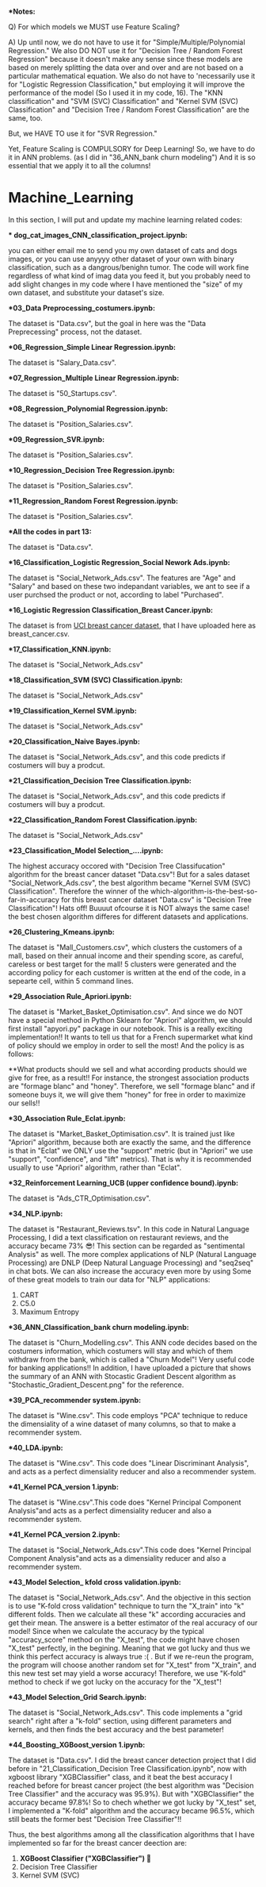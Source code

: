 <b> *Notes:</b>

Q) For which models we MUST use Feature Scaling?

A) Up until now, we do not have to use it for "Simple/Multiple/Polynomial Regression." We also DO NOT use it for "Decision Tree / Random Forest Regression" because it doesn't make any sense since these models are based on merely splitting the data over and over and are not based on a particular mathematical equation. We also do not have to 'necessarily use it for "Logistic Regression Classification," but employing it will improve the performance of the model (So I used it in my code, 16). The "KNN classification" and "SVM (SVC) Classification" and "Kernel SVM (SVC) Classification" and "Decision Tree / Random Forest Classification" are the same, too.

But, we HAVE TO use it for "SVR Regression."

Yet, Feature Scaling is COMPULSORY for Deep Learning! So, we have to do it in ANN problems. (as I did in "36_ANN_bank churn modeling") And it is so essential that we apply it to all the columns!

# Machine_Learning
In this section, I will put and update my machine learning related codes:


<b>* dog_cat_images_CNN_classification_project.ipynb:</b>

you can either email me to send you my own dataset of cats and dogs images, or you can use anyyyy other dataset of your own with binary classification, such as a dangrous/benighn tumor. The code will work fine regardless of what kind of imag data you feed it, but you probably need to add slight changes in my code where I have mentioned the "size" of my own dataset, and substitute your dataset's size.


<b> *03_Data Preprocessing_costumers.ipynb:</b>

The dataset is "Data.csv", but the goal in here was the "Data Preprecessing" process, not the dataset.

<b> *06_Regression_Simple Linear Regression.ipynb:</b>

The dataset is "Salary_Data.csv".

<b> *07_Regression_Multiple Linear Regression.ipynb:</b>

The dataset is "50_Startups.csv".

<b> *08_Regression_Polynomial Regression.ipynb:</b>

The dataset is "Position_Salaries.csv".

<b> *09_Regression_SVR.ipynb:</b>

The dataset is "Position_Salaries.csv".

<b> *10_Regression_Decision Tree Regression.ipynb:</b>
  
  The dataset is "Position_Salaries.csv".
  
  <b> *11_Regression_Random Forest Regression.ipynb:</b>
  
  The dataset is "Position_Salaries.csv".
  
  <b> *All the codes in part 13:</b>
  
  The dataset is "Data.csv".
  
  <b> *16_Classification_Logistic Regression_Social Nework Ads.ipynb:</b>
  
  The dataset is "Social_Network_Ads.csv". The features are "Age" and "Salary" and based on these two indepandant variables, we ant to see if a user purchsed the product or not, according to label "Purchased".
  
  <b> *16_Logistic Regression Classification_Breast Cancer.ipynb:</b>
  
  The dataset is from <a href="https://archive.ics.uci.edu/ml/datasets/Breast+Cancer+Wisconsin+%28Original%29">UCI breast cancer dataset</a>, that I have uploaded here as breast_cancer.csv.
  
  <b> *17_Classification_KNN.ipynb:</b>
  
  The dataset is "Social_Network_Ads.csv"
  
  
  <b> *18_Classification_SVM (SVC) Classification.ipynb:</b>
  
  The dataset is "Social_Network_Ads.csv"
  
  <b> *19_Classification_Kernel SVM.ipynb:</b>
  
  The dataset is "Social_Network_Ads.csv"
  
  <b> *20_Classification_Naive Bayes.ipynb:</b>
  
  The dataset is "Social_Network_Ads.csv", and this code predicts if costumers will buy a prodcut.
  
  <b> *21_Classification_Decision Tree Classification.ipynb:</b>
  
  The dataset is "Social_Network_Ads.csv", and this code predicts if costumers will buy a prodcut.
  
  <b> *22_Classification_Random Forest Classification.ipynb:</b>
  
  The dataset is "Social_Network_Ads.csv"
  
  <b> *23_Classification_Model Selection_....ipynb:</b>
  
  The highest accuracy occored with "Decision Tree Classifucation" algorithm for the breast cancer dataset "Data.csv"! But for a sales dataset "Social_Network_Ads.csv", the best algorithm became "Kernel SVM (SVC) Classification". Therefore the winner of the which-algorithm-is-the-best-so-far-in-accuracy for this breast cancer dataset "Data.csv" is "Decision Tree Classification"! Hats off! Buuuut ofcourse it is NOT always the same case! the best chosen algorithm differes for different datasets and applications.


<b> *26_Clustering_Kmeans.ipynb:</b>

The dataset is "Mall_Customers.csv", which clusters the customers of a mall, based on their annual income and their spending score, as careful, careless or best target for the mall! 5 clusters were generated and the according policy for each customer is written at the end of the code, in a sepearte cell, within 5 command lines.

<b> *29_Association Rule_Apriori.ipynb:</b>

The dataset is "Market_Basket_Optimisation.csv". And since we do NOT have a special method in Python Sklearn for "Apriori" algorithm, we should first install "apyori.py" package in our notebook. This is a really exciting implementation!! It wants to tell us that for a French supermarket what kind of policy should we employ in order to sell the most! And the policy is as follows:

**What products should we sell and what according products should we give for free, as a result!! For instance, the strongest association products are "formage blanc" and "honey". Therefore, we sell "formage blanc" and if someone buys it, we will give them "honey" for free in order to maximize our sells!!
  
  <b> *30_Association Rule_Eclat.ipynb:</b>
  
  The dataset is "Market_Basket_Optimisation.csv". It is trained just like "Apriori" algorithm, because both are exactly the same, and the difference is that in "Eclat" we ONLY use the "support" metric (but in "Apriori" we use "support", "confidence", and "lift" metrics). That is why it is recommended usually to use "Apriori" algorithm, rather than "Eclat".
  
  <b> *32_Reinforcement Learning_UCB (upper confidence bound).ipynb:</b>
  
  The dataset is "Ads_CTR_Optimisation.csv".
  
  <b> *34_NLP.ipynb:</b>
  
   The dataset is "Restaurant_Reviews.tsv". In this code in Natural Language Processing, I did a text classification on restaurant reviews, and the accuracy became 73% 😎!
   This section can be regarded as "sentimental Analysis" as well. The more complex applications of NLP (Natural Language Processing) are DNLP (Deep Natural Language Processing) and "seq2seq" in chat bots. We can also increase the accuracy even more by using Some of these great models to train our data for "NLP" applications:
   <ol>
      <li>CART</li>
      <li>C5.0</li>
      <li>Maximum Entropy</li>
  </ol>
  
  <b> *36_ANN_Classification_bank churn modeling.ipynb:</b> 
  
  The dataset is "Churn_Modelling.csv". This ANN code decides based on the costumers information, which costumers will stay and which of them withdraw from the bank, which is called a "Churn Model"! Very useful code for banking applications!! In addition, I have uploaded a picture that shows the summary of an ANN with Stocastic Gradient Descent algorithm as "Stochastic_Gradient_Descent.png" for the reference.

<b> *39_PCA_recommender system.ipynb:</b>

The dataset is "Wine.csv". This code employs "PCA" technique to reduce the dimensiality of a wine dataset of many columns, so that to make a recommender system.

<b> *40_LDA.ipynb:</b>

The dataset is "Wine.csv". This code does "Linear Discriminant Analysis", and acts as a perfect dimensiality reducer and also a recommender system.

<b> *41_Kernel PCA_version 1.ipynb:</b>

The dataset is "Wine.csv".This code does "Kernel Principal Component Analysis"and acts as a perfect dimensiality reducer and also a recommender system.

<b> *41_Kernel PCA_version 2.ipynb:</b>

The dataset is "Social_Network_Ads.csv".This code does "Kernel Principal Component Analysis"and acts as a dimensiality reducer and also a recommender system.

<b> *43_Model Selection_ kfold cross validation.ipynb:</b>

The dataset is "Social_Network_Ads.csv". And the objective in this section is to use "K-fold cross validation" technique to turn the "X_train" into "k" different folds. Then we calculate all these "k" according accuracies and get their mean. The answere is a better estimator of the real accuracy of our model! Since when we calculate the accuracy by the typical "accuracy_score" method on the "X_test", the code might have chosen "X_test" perfectly, in the begining. Meaning that we got lucky and thus we think this perfect accuracy is always true :( . But if we re-reun the program, the program will choose another random set for "X_test" from "X_train", and this new test set may yield a worse accuracy! Therefore, we use "K-fold" method to check if we got lucky on the accuracy for the "X_test"! 

<b> *43_Model Selection_Grid Search.ipynb:</b>

The dataset is "Social_Network_Ads.csv". This code implements a "grid search" right after a "k-fold" section, using different parameters and kernels, and then finds the best accuracy and the best parameter!

<b> *44_Boosting_XGBoost_version 1.ipynb:</b>

The dataset is "Data.csv". I did the breast cancer detection project that I did before in "21_Classification_Decision Tree Classification.ipynb", now with xgboost library "XGBClassifier" class, and it beat the best accuracy I reached before for breast cancer project (the best algorithm was "Decision Tree Classifier" and the accuracy was 95.9%). But with "XGBClassifier" the accuracy became 97.8%! So to chech whether we got lucky by "X_test" set, I implemented a "K-fold" algorithm and the accuracy became 96.5%, which still beats the former best "Decision Tree Classifier"!!

Thus, the best algorithms among all the classification algorithms that I have implemented so far for the breast cancer deection are:
<ol>
  <li><strong> XGBoost Classifier ("XGBClassifier") 🌟</strong></li> 
  <li> Decision Tree Classifier</li> 
  <li> Kernel SVM (SVC)</li> 
</ol>
